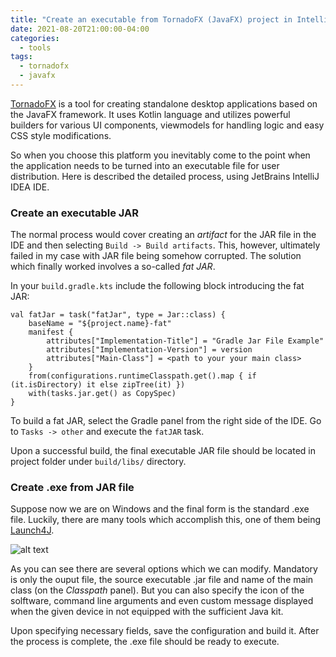 ```yaml
---
title: "Create an executable from TornadoFX (JavaFX) project in IntelliJ IDEA"
date: 2021-08-20T21:00:00-04:00
categories:
  - tools
tags:
  - tornadofx
  - javafx
---
```


[TornadoFX](tornadofxurl) is a tool for creating standalone desktop applications based on the JavaFX framework. It uses Kotlin language
and utilizes powerful builders for various UI components, viewmodels for handling logic and easy CSS style modifications. 

So when you choose this platform you inevitably come to the point when the application needs to be turned into an executable file for 
user distribution. Here is described the detailed process, using JetBrains IntelliJ IDEA IDE.

### Create an executable JAR
The normal process would cover creating an *artifact* for the JAR file in the IDE and then selecting `Build -> Build artifacts`. This, however, ultimately failed in my case with JAR file being somehow corrupted. The solution which finally worked involves a so-called *fat JAR*.

In your `build.gradle.kts` include the following block introducing the fat JAR:

```
val fatJar = task("fatJar", type = Jar::class) {
    baseName = "${project.name}-fat"
    manifest {
        attributes["Implementation-Title"] = "Gradle Jar File Example"
        attributes["Implementation-Version"] = version
        attributes["Main-Class"] = <path to your your main class>
    }
    from(configurations.runtimeClasspath.get().map { if (it.isDirectory) it else zipTree(it) })
    with(tasks.jar.get() as CopySpec)
}

```

To build a fat JAR, select the Gradle panel from the right side of the IDE. Go to `Tasks -> other` and execute the `fatJAR` task. 

Upon a successful build, the final executable JAR file should be located in project folder under `build/libs/` directory. 

### Create .exe from JAR file
Suppose now we are on Windows and the final form is the standard .exe file. Luckily, there are many tools which accomplish this, one of them being [Launch4J](launch4jurl). 

![alt text][launch4jpic]

As you can see there are several options which we can modify. Mandatory is only the ouput file, the source executable .jar file and name of the main class (on the *Classpath* panel). But you can also specify the icon of the solftware, command line arguments and even custom message displayed when the given device in not equipped with the sufficient Java kit. 

Upon specifying necessary fields, save the configuration and build it. After the process is complete, the .exe file should be ready to execute. 


[tornadofxurl]: https://edvin.gitbooks.io/tornadofx-guide/content/
[launch4jurl]: http://launch4j.sourceforge.net/
[launch4jpic]: https://github.com/vojtaiii/personal_site/blob/gh-pages/assets/images/launch4j.JPG?raw=true